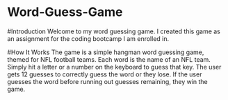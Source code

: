 # Word-Guess-Game

#Introduction
Welcome to my word guessing game. I created this game as an assignment for the coding bootcamp I am enrolled in. 

#How It Works
The game is a simple hangman word guessing game, themed for NFL football teams. Each word is the name of an NFL team. Simply hit a letter or a number on the keyboard to guess that key. The user gets 12 guesses to correctly guess the word or they lose. If the user guesses the word before running out guesses remaining, they win the game.


